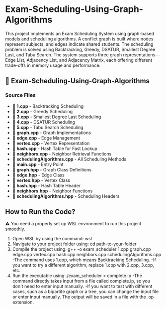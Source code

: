 # Exam-Scheduling-Using-Graph-Algorithms
This project implements an Exam Scheduling System using graph-based models and scheduling algorithms. A conflict graph is built where nodes represent subjects, and edges indicate shared students. The scheduling problem is solved using Backtracking, Greedy, DSATUR, Smallest Degree Last, and Tabu Search. The system supports three graph representations—Edge List, Adjacency List, and Adjacency Matrix, each offering different trade-offs in memory usage and performance.


## 📂 Exam-Scheduling-Using-Graph-Algorithms

### **Source Files**
- 📄 **1.cpp** - Backtracking Scheduling  
- 📄 **2.cpp** - Greedy Scheduling  
- 📄 **3.cpp** - Smallest Degree Last Scheduling  
- 📄 **4.cpp** - DSATUR Scheduling  
- 📄 **5.cpp** - Tabu Search Scheduling  
- 📄 **graph.cpp** - Graph Implementations  
- 📄 **edge.cpp** - Edge Management  
- 📄 **vertex.cpp** - Vertex Representation  
- 📄 **hash.cpp** - Hash Table for Fast Lookup  
- 📄 **neighbors.cpp** - Neighbor Retrieval Functions  
- 📄 **schedulingAlgorithms.cpp** - All Scheduling Methods  
- 📄 **main.cpp** - Entry Point  
- 📄 **graph.hpp** - Graph Class Definitions  
- 📄 **edge.hpp** - Edge Class  
- 📄 **vertex.hpp** - Vertex Class  
- 📄 **hash.hpp** - Hash Table Header  
- 📄 **neighbors.hpp** - Neighbor Functions  
- 📄 **schedulingAlgorithms.hpp** - Scheduling Headers  

## How to Run the Code?
⚠️ You need a properly set up WSL environment to run this project smoothly.
1) Open WSL by using the command: wsl
2) Navigate to your project folder using: cd path-to-your-folder
3) Compile the project using: g++ -o exam_scheduler 1.cpp graph.cpp edge.cpp vertex.cpp hash.cpp neighbors.cpp schedulingAlgorithms.cpp
  -The command uses 1.cpp, which means Backtracking Scheduling.
  -If you want to try a different algorithm, replace 1.cpp with 2.cpp, 3.cpp, etc.
4) Run the executable using:./exam_scheduler < complete.ip
  -The command directly takes input from a file called complete.ip, so you don't need to enter input manually.
  -If you want to test with different cases, such as a bipartite graph or a tree, you can change the input file or enter input manually.
The output will be saved in a file with the .op extension.
